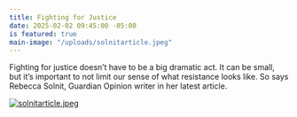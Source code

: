 ```yaml
---
title: Fighting for Justice
date: 2025-02-02 09:45:00 -05:00
is featured: true
main-image: "/uploads/solnitarticle.jpeg"
---
```


Fighting for justice doesn’t have to be a big dramatic act. It can be small, but it’s important to not limit our sense of what resistance looks like.  So says Rebecca Solnit, Guardian Opinion writer in her latest article.

[![solnitarticle.jpeg](/uploads/solnitarticle.jpeg)](https://www.theguardian.com/commentisfree/2025/feb/02/resistance-trump-administration?utm_term=679f6c60e8739bb7066e51dd8f1683dd&utm_campaign=GuardianTodayUS&utm_source=esp&utm_medium=Email&CMP=GTUS_email)